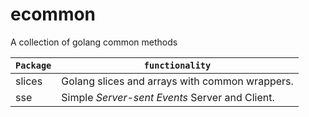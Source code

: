 # ecommon

A collection of golang common methods

| `Package` | `functionality`                                |
|-----------| ---------------------------------------------- |
| slices    | Golang slices and arrays with common wrappers. |
| sse       | Simple *Server-sent Events* Server and Client. |

